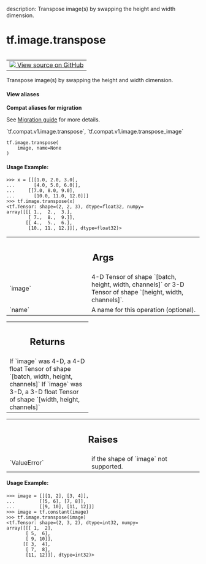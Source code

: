 description: Transpose image(s) by swapping the height and width dimension.

<div itemscope itemtype="http://developers.google.com/ReferenceObject">
<meta itemprop="name" content="tf.image.transpose" />
<meta itemprop="path" content="Stable" />
</div>

# tf.image.transpose

<!-- Insert buttons and diff -->

<table class="tfo-notebook-buttons tfo-api nocontent" align="left">
<td>
  <a target="_blank" href="https://github.com/tensorflow/tensorflow/blob/r2.2/tensorflow/python/ops/image_ops_impl.py#L660-L715">
    <img src="https://www.tensorflow.org/images/GitHub-Mark-32px.png" />
    View source on GitHub
  </a>
</td>
</table>



Transpose image(s) by swapping the height and width dimension.

<section class="expandable">
  <h4 class="showalways">View aliases</h4>
  <p>
<b>Compat aliases for migration</b>
<p>See
<a href="https://www.tensorflow.org/guide/migrate">Migration guide</a> for
more details.</p>
<p>`tf.compat.v1.image.transpose`, `tf.compat.v1.image.transpose_image`</p>
</p>
</section>

<pre class="devsite-click-to-copy prettyprint lang-py tfo-signature-link">
<code>tf.image.transpose(
    image, name=None
)
</code></pre>



<!-- Placeholder for "Used in" -->


#### Usage Example:



```
>>> x = [[[1.0, 2.0, 3.0],
...       [4.0, 5.0, 6.0]],
...     [[7.0, 8.0, 9.0],
...       [10.0, 11.0, 12.0]]]
>>> tf.image.transpose(x)
<tf.Tensor: shape=(2, 2, 3), dtype=float32, numpy=
array([[[ 1.,  2.,  3.],
        [ 7.,  8.,  9.]],
       [[ 4.,  5.,  6.],
        [10., 11., 12.]]], dtype=float32)>
```

<!-- Tabular view -->
 <table class="responsive fixed orange">
<colgroup><col width="214px"><col></colgroup>
<tr><th colspan="2"><h2 class="add-link">Args</h2></th></tr>

<tr>
<td>
`image`
</td>
<td>
4-D Tensor of shape `[batch, height, width, channels]` or 3-D Tensor
of shape `[height, width, channels]`.
</td>
</tr><tr>
<td>
`name`
</td>
<td>
A name for this operation (optional).
</td>
</tr>
</table>



<!-- Tabular view -->
 <table class="responsive fixed orange">
<colgroup><col width="214px"><col></colgroup>
<tr><th colspan="2"><h2 class="add-link">Returns</h2></th></tr>
<tr class="alt">
<td colspan="2">
If `image` was 4-D, a 4-D float Tensor of shape
`[batch, width, height, channels]`
If `image` was 3-D, a 3-D float Tensor of shape
`[width, height, channels]`
</td>
</tr>

</table>



<!-- Tabular view -->
 <table class="responsive fixed orange">
<colgroup><col width="214px"><col></colgroup>
<tr><th colspan="2"><h2 class="add-link">Raises</h2></th></tr>

<tr>
<td>
`ValueError`
</td>
<td>
if the shape of `image` not supported.
</td>
</tr>
</table>



#### Usage Example:



```
>>> image = [[[1, 2], [3, 4]],
...         [[5, 6], [7, 8]],
...         [[9, 10], [11, 12]]]
>>> image = tf.constant(image)
>>> tf.image.transpose(image)
<tf.Tensor: shape=(2, 3, 2), dtype=int32, numpy=
array([[[ 1,  2],
       [ 5,  6],
       [ 9, 10]],
      [[ 3,  4],
       [ 7,  8],
       [11, 12]]], dtype=int32)>
```